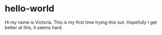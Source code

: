 # hello-world
Hi my name is Victoria. This is my first time trying this out. Hopefully I get better at this, it seems hard. 
